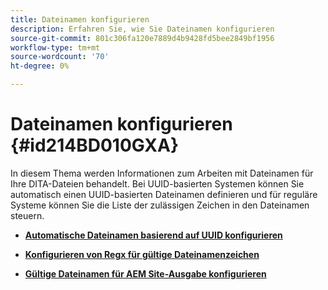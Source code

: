 ```yaml
---
title: Dateinamen konfigurieren
description: Erfahren Sie, wie Sie Dateinamen konfigurieren
source-git-commit: 801c306fa120e7889d4b9428fd5bee2849bf1956
workflow-type: tm+mt
source-wordcount: '70'
ht-degree: 0%

---
```



# Dateinamen konfigurieren {#id214BD010GXA}

In diesem Thema werden Informationen zum Arbeiten mit Dateinamen für Ihre DITA-Dateien behandelt. Bei UUID-basierten Systemen können Sie automatisch einen UUID-basierten Dateinamen definieren und für reguläre Systeme können Sie die Liste der zulässigen Zeichen in den Dateinamen steuern.

- **[Automatische Dateinamen basierend auf UUID konfigurieren](conf-auto-uuid-filenames.md)**

- **[Konfigurieren von Regx für gültige Dateinamenzeichen](conf-file-names-valid-regx.md)**

- **[Gültige Dateinamen für AEM Site-Ausgabe konfigurieren](conf-file-names-valid-regx-aem-site-output.md)**


